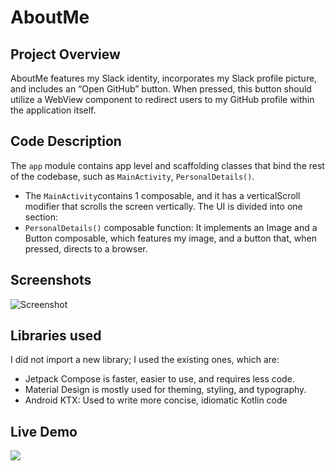 # AboutMe

## Project Overview
AboutMe features my Slack identity, incorporates my Slack profile picture, and includes an “Open GitHub” button. When pressed, this button should utilize a WebView component to redirect users to my GitHub profile within the application itself.

## Code Description
The `app` module contains app level and scaffolding classes that bind the rest of the codebase, such as `MainActivity`, `PersonalDetails()`.
- The `MainActivity`contains 1 composable, and it has a verticalScroll modifier that scrolls the screen vertically. The UI is divided into one section:
- `PersonalDetails()` composable function: It implements an Image and a Button composable, which features my image, and a button that, when pressed, directs to a browser.

## Screenshots
![Screenshot](https://github.com/Abbanks/AboutMe/assets/51162743/937be5a4-784f-4adf-9903-588b25b93b31)

## Libraries used
I did not import a new library; I used the existing ones, which are:
- Jetpack Compose is faster, easier to use, and requires less code.
- Material Design is mostly used for theming, styling, and typography.
- Android KTX: Used to write more concise, idiomatic Kotlin code
  
## Live Demo
[<img src="https://github.com/Abbanks/AboutMe/assets/51162743/f175f0a9-ac48-4776-884e-ae9cef481261">](https://appetize.io/app/dvnqle65wjek6uimfbuxsf4wwa?device=pixel4&osVersion=11.0&scale=75)

 
